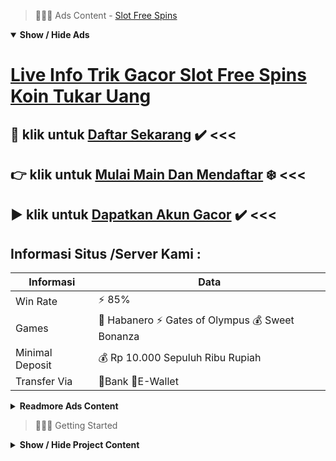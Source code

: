 > :red_circle::red_circle::red_circle: Ads Content - [Slot Free Spins](https://atom.io/packages/slot-free-spins)

<details open><summary><b>Show / Hide Ads</b></summary>

# [Live Info Trik Gacor Slot Free Spins Koin Tukar Uang](https://atom.io/packages/slot-free-spins)
## :radio_button: klik untuk [Daftar Sekarang](https://agentotoplay.net/promo/) :heavy_check_mark: <<< 
## :point_right: klik untuk [Mulai Main Dan Mendaftar](https://agentotoplay.net/) :snowflake: <<< 
## :arrow_forward: klik untuk [Dapatkan Akun Gacor](https://agentotoplay.net/register/) :heavy_check_mark: <<< 

## Informasi Situs /Server Kami : 

| Informasi  | Data |
| ------------- | ------------- |
| Win Rate  | ⚡ 85% |
| Games  | 🔱 Habanero ⚡ Gates of Olympus 💰 Sweet Bonanza |
| Minimal Deposit  | 💰 Rp 10.000 Sepuluh Ribu Rupiah |
| Transfer Via  | 🏅Bank 🏅E-Wallet |

<details><summary><b>Readmore Ads Content</b></summary>

## Table Of Content
- [Cara Deposit Slot Gacor](#slot-gacor)
- [Cara Depo Slot Olympus](#slot-olympus)
- [Rekapan Daftar Game Judi Slot Online](#game-judi-slot-online)
- [Ini Dia Pola Slot Olympus](#slot-olympus)
- [Judi Slot Game Judi Slot Online](#game-judi-slot-online)
- [Situs Lengkap Slot Gacor](#slot-gacor)
- [Trik Gacor Slot Online Pragmatic](#slot-online-pragmatic)

## Slot Gacor
Slot Wild West Gold maupun terus bisa kita sebut sama nama pendek WWG utama kali dirilis Pragmatic Play di Maret 2020. Grid yang diterapkan pada slot ini didefinisikan sebagai 5x4 sama garis keunggulan berjumlah 40 bentuk. Ketika memainkannya saudara butuh simbol wild agar menerima nilai perkalian. Simbol high win terbaiknya bercorak gambar sang Sheriff (pria bertopi coklat). Fitur Sticky Wild dapat saudara nikmati dekat pada ronde bonus. Selaku tiket menuju ronde itu bahwa setidaknya perlu tersedia 3 scatter yang mendarat. Dengan sedemikian itu Anggota berhak atas 8 jatah free spin. Jumlah itu sedang bisa melaju semisal muncul 2 simbol scatter tengah dalam waktu putaran gratis. Persentase RTP slot ini sebesar 96.51%.
## Slot Olympus
Mengenal Jenis Judi Online, Tips mula yang butuh Saudara terapkan yaitu perlu mengetahui bobot mainan apa yang palar dimainkan. Permainan judi online memang sangatlah banyak jenisnya serta pas bervariasi. Pada mainan slot online & judi online ini saja menyediakan tiga kualitas yang mampu dimainkan.Misalnya seperti slot klasik, slot progressive, dengan video slot online reel. Sebelum bermain lalu Saudara layak memahami masing-masing dari mainan yang terdapat dekat dalamnya. Jangan tahu beranggapan bahwa seluruh mainan itu sama. Terlebih sedang jika Anda mempergunakan strategi yang asal-asalan.
## Game Judi Slot Online
Habanero yakni mutu mainan slot serta bobot mainan yang variatif. Para member sanggup menyortir beraneka ragam kualitas pertunjukan mengangkat pada beraneka rupa gendre yang kita inginkan. Ada slot perang, slot klasik, funny beserta beragam kualitas pertunjukan slot online mengangkat yang dapat dipilih lagi dimainkan sama mudah. Habanero hendak jadi partner pilihan saat bermain judi online. Slot online habanero menyuguhkan beraneka ragam pertunjukan yang amat seru dengan menjanjikan. melimpah member yang dapat memenangi pertunjukan slot dari habanero, karena slot ini memilki beraneka rupa kualitas mainan slot gacor serta winrate tinggi limit 88%.
## Slot Olympus
Sejarah Munculnya Game Slot Online dekat Indonesia
Taruhan slot telah dikenal sejak lama yang dapat dijumpai diberbagai casino dalam Negara tetangga. Game mesin slot Pragmatic Play menjadi viral di tahun 2000an sejak pada mencadangkan mesin slot dalam berbagai ragam casino pertama Las Vegas bersama Macau. Kemenangan dari game mesin slot sangat berlimpah lalu mampu ratusan kali lipat dari stake yang anda taruhkan. Setiap tunggal putaran yang ditaruhkan dapat menghasilkan jackpot yang besar. Bukan dipungkiri setiap pemenang selama mesin slot Pragmatic bisa menjadi jutawan mendadak cuma pakai 1 malam. Nah, kronologi teknologi yang amat lekas memungkinkan game slot sanggup dimainkan selaku online. Dengan begitu, setiap orang sudah dapat memainkan game slot online melalui Smartphone pula PC Desktop. Apalagi apabila saudara bermain dalam agaen toto play memadai pakai 1 akun jua telah dapat permainan dalam sekujur game slot online yang berjumlah ribuan. Bekerja seimbang serta 8 daftar provider slot online ternama, bahwa situs slot online agaen toto play memberikan keselesaan menjelang para pemainnya.
## Game Judi Slot Online
Bagaimana trik main slot online? Daftar lebih-lebih dahulu, isi deposit, sesudah klik menu game slot, membeda-bedakan provider, membeda-bedakan game slot, atur kuantitas spin, pasang bet, lalu tekan tombol spin, selesai
## Slot Gacor
Hadiah Uang Melimpah, Beragam doorprizes disediakan agar saudara yang memainkan setipe pertunjukan sama benar. Ada banyak bonus tambahan dapat kau dapatkan diantaranya salah satunya bonus new member, deposit, cashback, jackpot, serta lainnya. Semua dapat dimiliki hanya sebagai bermain dalam situs-situs slot gacor pragmatic yang sudah formal terpercaya.
## Slot Online Pragmatic
Cara Menang Main Slot Pragmatic yang paling ringan bagi kamu agar hadiah pada pragmatic play yaitu kamu kudu menjumpai suatu mainan yang gampang dahulu. Dengan pemilihan game slot yang ringan hendak membuat anda bertambah lincah untuk meraih kemenangan. Oleh karena itu anda wajar menyortir slot yang ringan saja.

</details>

</details>

> :red_circle::red_circle::red_circle: Getting Started

<details><summary><b>Show / Hide Project Content</b></summary>

#  Project Name / Title : 
ATPEngine Project #63
##  Getting Started : 
These instructions will get you a copy of the project up and running on your local machine for development and testing purposes. See deployment for notes on how to deploy the project on a live system.

##  Installation for ATPEngine Project #63 : 
A step by step guide that will tell you how to get the development environment up and running.
<ul><li>How to install #1</li><li>How to install #2</li><li>How to install #3</li><li>How to install #4</li><li>How to install #5</li><li>How to install #6</li></ul>

##  Usage : 
A few examples of useful commands and/or tasks.
<ul><li>Usage #1</li><li>Usage  #2</li><li>Usage  #3</li><li>Usage #4</li><li>Usage  #5</li><li>Usage  #6</li></ul>

##  Ads Links : 
Get To Know about our other ads.


[Akun Slot Terbaik Dapat Uang](https://atom.io/packages/akun-slot-terbaik)

[Slot 2022 Paling Baru](https://atom.io/packages/slot-2022)

[Slot Online Terbaru Android Apk](https://atom.io/packages/slot-online-terbaru)

[Slot Games Penghasil Uang Asli](https://atom.io/packages/slot-games)

[Togel Hari Ini Via Dana](https://atom.io/packages/togel-hari-ini)

[Jam Rtp Slot Yang Lagi Gacor Sekarang](https://atom.io/packages/jam-rtp-slot)

[Pg88 Slot Saldo Dana](https://atom.io/packages/pg88-slot)

[Ceme Slot New Member 100](https://atom.io/packages/ceme-slot)

[Jam Gacor Slot Viral 2021](https://atom.io/packages/jam-gacor-slot)

[Demo Slot Online Banyak Bonus](https://atom.io/packages/demo-slot-online)

[Slot Toto Terpopuler](https://atom.io/packages/slot-toto)

[Slot Indonesia Yang Chipnya Bisa Dijual](https://atom.io/packages/slot-indonesia)

[Link Demo Slot Rekomendasi Kami](https://atom.io/packages/link-demo-slot)

[Bandar Slot Gacor Offline Mod Apk](https://atom.io/packages/bandar-slot-gacor)

[Slot 60000 Online Terbaru](https://atom.io/packages/slot-60000)

##  Additional Project That Can Be Usefull : 
Get To Know about our other projects.


[ATPEngine Project #17](https://atom.io/packages/atpengine-project-17)

[ATPEngine Project #97](https://atom.io/packages/atpengine-project-97)

[ATPEngine Project #63](https://atom.io/packages/atpengine-project-63)

[ATPEngine Project #27](https://atom.io/packages/atpengine-project-27)

[ATPEngine Project #91](https://atom.io/packages/atpengine-project-91)

[ATPEngine Project #62](https://atom.io/packages/atpengine-project-62)

[ATPEngine Project #16](https://atom.io/packages/atpengine-project-16)

[ATPEngine Project #87](https://atom.io/packages/atpengine-project-87)

##  Master Project : 
Incase you want to know more about our master project, please visit [ATPEngine Home Project](https://atom.io/packages/atpengine-home-project)

</details>
